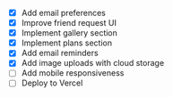 - [x] Add email preferences
- [x] Improve friend request UI
- [x] Implement gallery section
- [x] Implement plans section
- [x] Add email reminders
- [x] Add image uploads with cloud storage
- [ ] Add mobile responsiveness
- [ ] Deploy to Vercel
